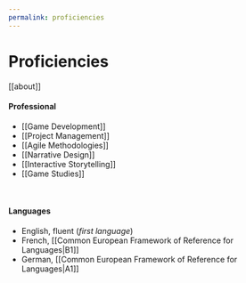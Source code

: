 ```yaml
---
permalink: proficiencies
---
```


# Proficiencies

[[about]]

#### Professional

* [[Game Development]]
* [[Project Management]]
* [[Agile Methodologies]]
* [[Narrative Design]]
* [[Interactive Storytelling]]
* [[Game Studies]]

<br>

#### Languages

* English, fluent (*first language*)
* French, [[Common European Framework of Reference for Languages|B1]]
* German, [[Common European Framework of Reference for Languages|A1]]